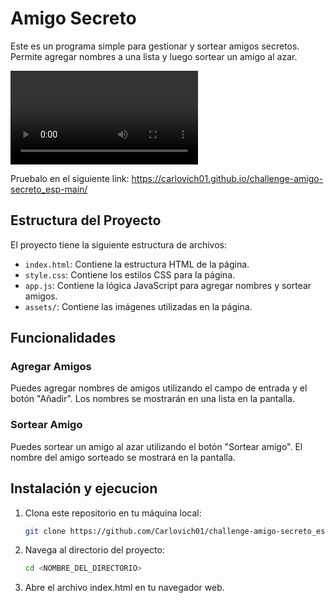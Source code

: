 # Amigo Secreto

Este es un programa simple para gestionar y sortear amigos secretos. Permite agregar nombres a una lista y luego sortear un amigo al azar.

![Demostración](assets/videoPrograma.mp4)

Pruebalo en el siguiente link: https://carlovich01.github.io/challenge-amigo-secreto_esp-main/

## Estructura del Proyecto

El proyecto tiene la siguiente estructura de archivos:

- `index.html`: Contiene la estructura HTML de la página.
- `style.css`: Contiene los estilos CSS para la página.
- `app.js`: Contiene la lógica JavaScript para agregar nombres y sortear amigos.
- `assets/`: Contiene las imágenes utilizadas en la página.

## Funcionalidades

### Agregar Amigos

Puedes agregar nombres de amigos utilizando el campo de entrada y el botón "Añadir". Los nombres se mostrarán en una lista en la pantalla.

### Sortear Amigo

Puedes sortear un amigo al azar utilizando el botón "Sortear amigo". El nombre del amigo sorteado se mostrará en la pantalla.

## Instalación y ejecucion

1. Clona este repositorio en tu máquina local:
    ```sh
    git clone https://github.com/Carlovich01/challenge-amigo-secreto_esp-main.git
    ```
2. Navega al directorio del proyecto:
    ```sh
    cd <NOMBRE_DEL_DIRECTORIO>
    ```
3. Abre el archivo index.html en tu navegador web.



